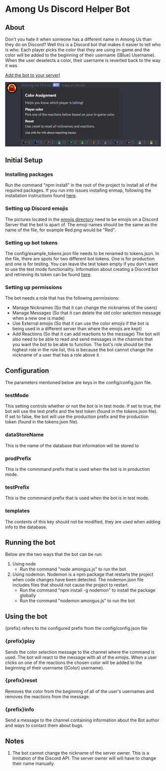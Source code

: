 # Among Us Discord Helper Bot
## About
Don't you hate it when someone has a different name in Among Us than they do on Discord?
Well this is a Discord bot that makes it easier to tell who is who. Each player picks the color that they are using in\-game and the color will be added to the beginning of their username \(\[Blue\] Username\). When the user deselects a color, their username is reverted back to the way it was.

[Add the bot to your server!](http://amongus.flyerzrule.com)

![Bot Example](/images/bot_example.png)

## Initial Setup
### Installing packages
Run the command "npm install" in the root of the project to install all of the required packages. If you run into issues installing enmap, following the installation instructions found [here](https://enmap.evie.dev/install).
### Setting up Discord emojis
The pictures located in the [emojis directory](https://github.com/strenkml/among-us-bot/tree/master/emojis) need to be emojis on a Discord Server that the bot is apart of. The emoji names should be the same as the name of the file, for example Red.png would be "Red".
### Setting up bot tokens
The config\/example\_tokens.json file needs to be renamed to tokens.json. In the file, there are spots for two different bot tokens. One is for production and one is for testing. You can leave the test token empty if you don't want to use the test mode functionality. Information about creating a Discord bot and retrieving its token can be found [here](https://www.writebots.com/discord-bot-token/).
### Setting up permissions
The bot needs a role that has the following permissions:
* Manage Nicknames \(So that it can change the nicknames of the users\)
* Manage Messages \(So that it can delete the old color selection message when a new one is made\)
* Use External emojis \(So that it can use the color emojis if the bot is being used in a different server than where the emojis are kept\)
* Add Reactions \(So that it can add reactions to the message\)
The bot will also need to be able to read and send messages in the channels that you want the bot to be able to function. The bot's role should be the highest role in the role list, this is because the bot cannot change the nickname of a user that has a role above it.

## Configuration
The parameters mentioned below are keys in the config\/config.json file.
### testMode
This setting controls whether or not the bot is in test mode. If set to true, the bot will use the test prefix and the test token \(found in the tokens.json file\). If set to false, the bot will use the production prefix and the production token \(found in the tokens.json file\).
### dataStoreName
This is the name of the database that information will be stored to
### prodPrefix
This is the commmand prefix that is used when the bot is in production mode.
### testPrefix
This is the commmand prefix that is used when the bot is in test mode.
### templates
The contents of this key should not be modified, they are used when adding info to the database.

## Running the bot
Below are the two ways that the bot can be run:
1. Using node
   * Run the command "node amongus.js" to run the bot
2. Using nodemon. Nodemon is a npm package that restarts the project when code changes have been detected. The nodemon.json file includes files that should not cause the project to restart.
   * Run the command "npm install \-g nodemon" to install the package globally
   * Run the command "nodemon amongus.js" to run the bot

## Using the bot
\{prefix\} refers to the configured prefix from the config\/config.json file
### \{prefix\}play
Sends the color selection message to the channel where the command is used. The bot will react to the message with all of the emojis. When a user clicks on one of the reactions the chosen color will be added to the beginning of their username \(\[Color\] username\).
### \{prefix\}reset
Removes the color from the beginning of all of the user's usernames and removes the reactions from the message.
### \{prefix\}info
Send a message to the channel containing information about the Bot author and ways to contact them about bugs.

## Notes
1. The bot cannot change the nickname of the server owner. This is a limitation of the Discord API. The server owner will will have to change their name manually.
